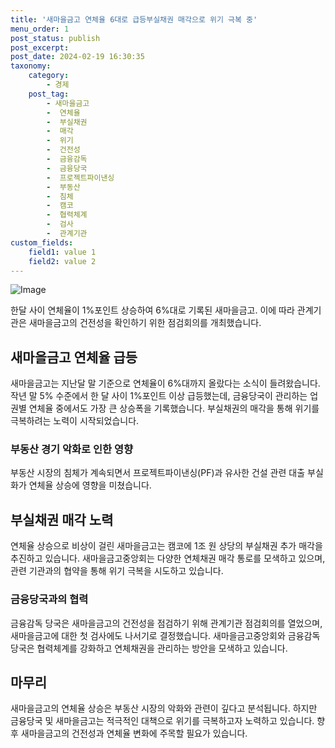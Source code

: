 ```yaml
---
title: '새마을금고 연체율 6대로 급등부실채권 매각으로 위기 극복 중'
menu_order: 1
post_status: publish
post_excerpt: 
post_date: 2024-02-19 16:30:35
taxonomy:
    category:
        - 경제
    post_tag:
        - 새마을금고
        -  연체율
        -  부실채권
        -  매각
        -  위기
        -  건전성
        -  금융감독
        -  금융당국
        -  프로젝트파이낸싱
        -  부동산
        -  침체
        -  캠코
        -  협력체계
        -  검사
        -  관계기관
custom_fields:
    field1: value 1
    field2: value 2
---
```


![Image](https://imgnews.pstatic.net/image/082/2024/02/19/0001256202_001_20240219132301141.jpg?type=w647)

한달 사이 연체율이 1%포인트 상승하여 6%대로 기록된 새마을금고. 이에 따라 관계기관은 새마을금고의 건전성을 확인하기 위한 점검회의를 개최했습니다. 
## 새마을금고 연체율 급등
새마을금고는 지난달 말 기준으로 연체율이 6%대까지 올랐다는 소식이 들려왔습니다. 작년 말 5% 수준에서 한 달 사이 1%포인트 이상 급등했는데, 금융당국이 관리하는 업권별 연체율 중에서도 가장 큰 상승폭을 기록했습니다. 부실채권의 매각을 통해 위기를 극복하려는 노력이 시작되었습니다.
### 부동산 경기 악화로 인한 영향
부동산 시장의 침체가 계속되면서 프로젝트파이낸싱(PF)과 유사한 건설 관련 대출 부실화가 연체율 상승에 영향을 미쳤습니다.
## 부실채권 매각 노력
연체율 상승으로 비상이 걸린 새마을금고는 캠코에 1조 원 상당의 부실채권 추가 매각을 추진하고 있습니다. 새마을금고중앙회는 다양한 연체채권 매각 통로를 모색하고 있으며, 관련 기관과의 협약을 통해 위기 극복을 시도하고 있습니다. 
### 금융당국과의 협력
금융감독 당국은 새마을금고의 건전성을 점검하기 위해 관계기관 점검회의를 열었으며, 새마을금고에 대한 첫 검사에도 나서기로 결정했습니다. 새마을금고중앙회와 금융감독 당국은 협력체계를 강화하고 연체채권을 관리하는 방안을 모색하고 있습니다.
## 마무리
새마을금고의 연체율 상승은 부동산 시장의 악화와 관련이 깊다고 분석됩니다. 하지만 금융당국 및 새마을금고는 적극적인 대책으로 위기를 극복하고자 노력하고 있습니다. 향후 새마을금고의 건전성과 연체율 변화에 주목할 필요가 있습니다.
